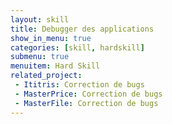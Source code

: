 ```yaml
---
layout: skill
title: Debugger des applications
show_in_menu: true
categories: [skill, hardskill]
submenu: true
menuitem: Hard Skill
related_project: 
 - Ititris: Correction de bugs
 - MasterPrice: Correction de bugs
 - MasterFile: Correction de bugs
---
```


